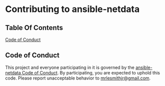 # Contributing to ansible-netdata

## Table Of Contents

[Code of Conduct](#code-of-conduct)

## Code of Conduct

This project and everyone participating in it is governed by the [ansible-netdata Code of Conduct](CODE_OF_CONDUCT.md). By participating, you are expected to uphold this code. Please report unacceptable behavior to [mrlesmithjr@gmail.com](mailto:mrlesmithjr@gmail.com).
